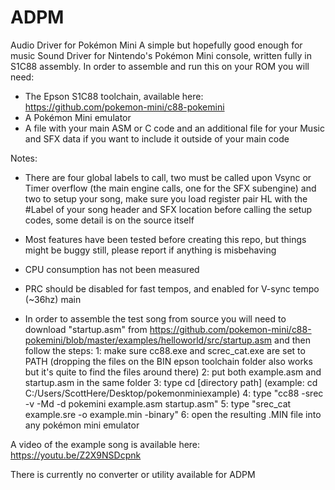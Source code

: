 # ADPM
Audio Driver for Pokémon Mini
A simple but hopefully good enough for music Sound Driver for Nintendo's Pokémon Mini console, written fully in S1C88 assembly. 
In order to assemble and run this on your ROM you will need:
- The Epson S1C88 toolchain, available here: https://github.com/pokemon-mini/c88-pokemini
- A Pokémon Mini emulator
- A file with your main ASM or C code and an additional file for your Music and SFX data if you want to include it outside of your main code

Notes:
- There are four global labels to call, two must be called upon Vsync or Timer overflow (the main engine calls, one for the SFX subengine) and two to setup your song, make sure you load register pair HL with the #Label of your song header and SFX location before calling the setup codes, some detail is on the source itself
- Most features have been tested before creating this repo, but things might be buggy still, please report if anything is misbehaving
- CPU consumption has not been measured
- PRC should be disabled for fast tempos, and enabled for V-sync tempo (~36hz)
 main

- In order to assemble the test song from source you will need to download "startup.asm" from https://github.com/pokemon-mini/c88-pokemini/blob/master/examples/helloworld/src/startup.asm and then follow the steps:
1: make sure cc88.exe and screc_cat.exe are set to PATH (dropping the files on the BIN epson toolchain folder also works but it's quite to find the files around there)
2: put both example.asm and startup.asm in the same folder
3: type cd [directory path] (example: cd C:/Users/ScottHere/Desktop/pokemonminiexample)
4: type "cc88 -srec -v -Md -d pokemini example.asm startup.asm"
5: type "srec_cat example.sre -o example.min -binary"
6: open the resulting .MIN file into any pokémon mini emulator

A video of the example song is available here: https://youtu.be/Z2X9NSDcpnk

There is currently no converter or utility available for ADPM
